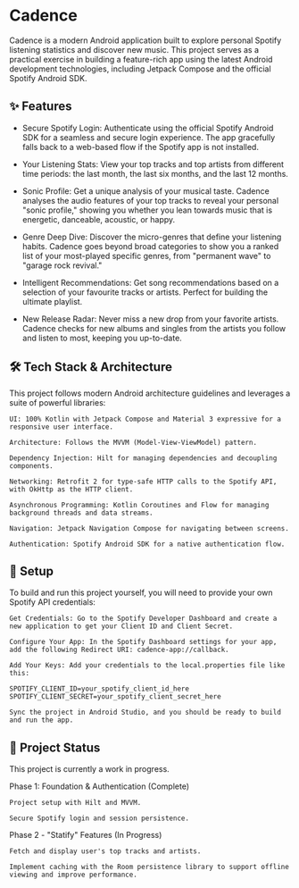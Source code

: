 # Cadence

Cadence is a modern Android application built to explore personal Spotify listening statistics and discover new music. This project serves as a practical exercise in building a feature-rich app using the latest Android development technologies, including Jetpack Compose and the official Spotify Android SDK.  

## ✨ Features

- Secure Spotify Login: Authenticate using the official Spotify Android SDK for a seamless
  and secure login experience. The app gracefully falls back to a web-based flow if the Spotify app is not installed.

- Your Listening Stats: View your top tracks and top artists from different time periods: the
  last month, the last six months, and the last 12 months.

- Sonic Profile: Get a unique analysis of your musical taste. Cadence analyses the audio
  features of your top tracks to reveal your personal "sonic profile," showing you whether you lean towards music that is energetic, danceable, acoustic, or happy.

- Genre Deep Dive: Discover the micro-genres that define your listening habits. Cadence goes
  beyond broad categories to show you a ranked list of your most-played specific genres, from "permanent wave" to "garage rock revival."

- Intelligent Recommendations: Get song recommendations based on a selection of your favourite
  tracks or artists. Perfect for building the ultimate playlist.

- New Release Radar: Never miss a new drop from your favorite artists. Cadence checks for new
  albums and singles from the artists you follow and listen to most, keeping you up-to-date.
  
## 🛠️ Tech Stack & Architecture

This project follows modern Android architecture guidelines and leverages a suite of powerful libraries:

    UI: 100% Kotlin with Jetpack Compose and Material 3 expressive for a responsive user interface.

    Architecture: Follows the MVVM (Model-View-ViewModel) pattern.

    Dependency Injection: Hilt for managing dependencies and decoupling components.

    Networking: Retrofit 2 for type-safe HTTP calls to the Spotify API, with OkHttp as the HTTP client.

    Asynchronous Programming: Kotlin Coroutines and Flow for managing background threads and data streams.

    Navigation: Jetpack Navigation Compose for navigating between screens.

    Authentication: Spotify Android SDK for a native authentication flow.

## 🚀 Setup

To build and run this project yourself, you will need to provide your own Spotify API credentials:

    Get Credentials: Go to the Spotify Developer Dashboard and create a new application to get your Client ID and Client Secret.

    Configure Your App: In the Spotify Dashboard settings for your app, add the following Redirect URI: cadence-app://callback.

    Add Your Keys: Add your credentials to the local.properties file like this:

    SPOTIFY_CLIENT_ID=your_spotify_client_id_here
    SPOTIFY_CLIENT_SECRET=your_spotify_client_secret_here

    Sync the project in Android Studio, and you should be ready to build and run the app.

## 🚧 Project Status

This project is currently a work in progress.

Phase 1: Foundation & Authentication (Complete)

    Project setup with Hilt and MVVM.

    Secure Spotify login and session persistence.

Phase 2 - "Statify" Features (In Progress)

    Fetch and display user's top tracks and artists.

    Implement caching with the Room persistence library to support offline viewing and improve performance.
